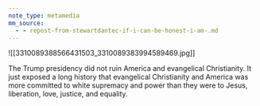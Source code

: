 ```yaml
---
note_type: metamedia
mm_source:
  - - repost-from-stewartdantec-if-i-can-be-honest-i-am-.md
---
```


![[3310089388566431503_3310089383994589469.jpg]]

The Trump presidency did not
ruin America and evangelical
Christianity. It just exposed a long
history that evangelical
Christianity and America was
more committed to white
supremacy and power than they
were to Jesus, liberation, love,
justice, and equality.

